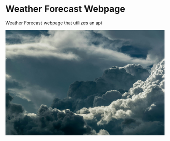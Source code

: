 # Weather Forecast Webpage
Weather Forecast webpage that utilizes an api

![weather](https://github.com/bhsaio145/WeatherForecast/blob/main/weather.jpg)
